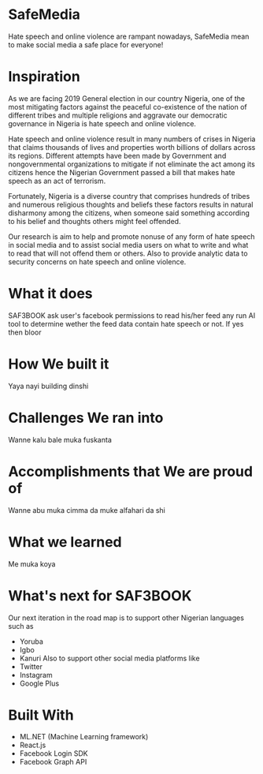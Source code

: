 # SafeMedia
Hate speech and online violence are rampant nowadays, SafeMedia mean to make social media a safe place for everyone!

# Inspiration
As we are facing 2019 General election in our country Nigeria, one of the most mitigating factors against the peaceful co-existence of the nation of different tribes and multiple religions and aggravate our democratic governance in Nigeria is hate speech and online violence. 

Hate speech and online violence result in many numbers of crises in Nigeria that claims thousands of lives and properties worth billions of dollars across its regions. Different attempts have been made by Government and nongovernmental organizations to mitigate if not eliminate the act among its citizens hence the Nigerian Government passed a bill that makes hate speech as an act of terrorism.

Fortunately, Nigeria is a diverse country that comprises hundreds of tribes and numerous religious thoughts and beliefs these factors results in natural disharmony among the citizens, when someone said something according to his belief and thoughts others might feel offended.

Our research is aim to help and promote nonuse of any form of hate speech in social media and to assist social media users on what to write and what to read that will not offend them or others. Also to provide analytic data to security concerns on hate speech and online violence. 

# What it does
SAF3BOOK ask user's facebook permissions to read his/her feed any run AI tool to determine wether the feed data contain hate speech or not. If yes then bloor  

# How We built it
Yaya nayi building dinshi

# Challenges We ran into
Wanne kalu bale muka fuskanta

# Accomplishments that We are proud of
Wanne abu muka cimma da muke alfahari da shi

# What we learned
Me muka koya

# What's next for SAF3BOOK
Our next iteration in the road map is to support other Nigerian languages such as
* Yoruba
* Igbo
* Kanuri
Also to support other social media platforms like
* Twitter
* Instagram
* Google Plus

# Built With
* ML.NET (Machine Learning framework)
* React.js 
* Facebook Login SDK
* Facebook Graph API
